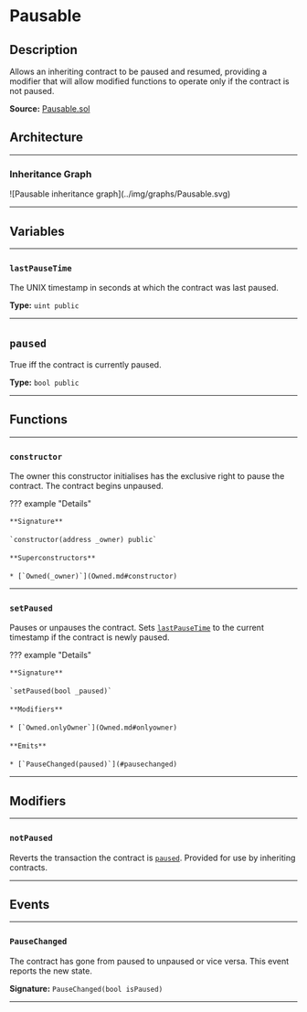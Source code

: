 # Pausable

## Description

Allows an inheriting contract to be paused and resumed, providing a modifier that will allow modified functions to operate only if the contract is not paused.

**Source:** [Pausable.sol](https://github.com/Shadowsio/shadows/blob/master/contracts/Pausable.sol)

## Architecture

---

### Inheritance Graph

<centered-image>
    ![Pausable inheritance graph](../img/graphs/Pausable.svg)
</centered-image>

---

## Variables

---

### `lastPauseTime`

The UNIX timestamp in seconds at which the contract was last paused.

**Type:** `uint public`

---

## `paused`

True iff the contract is currently paused.

**Type:** `bool public`

---

## Functions

---

### `constructor`

The owner this constructor initialises has the exclusive right to pause the contract. The contract begins unpaused.

??? example "Details"

    **Signature**

    `constructor(address _owner) public`

    **Superconstructors**

    * [`Owned(_owner)`](Owned.md#constructor)

---

### `setPaused`

Pauses or unpauses the contract. Sets [`lastPauseTime`](#lastPauseTime) to the current timestamp if the contract is newly paused.

??? example "Details"

    **Signature**

    `setPaused(bool _paused)`

    **Modifiers**

    * [`Owned.onlyOwner`](Owned.md#onlyowner)

    **Emits**

    * [`PauseChanged(paused)`](#pausechanged)

---

## Modifiers

---

### `notPaused`

Reverts the transaction the contract is [`paused`](#paused). Provided for use by inheriting contracts.

---

## Events

---

### `PauseChanged`

The contract has gone from paused to unpaused or vice versa. This event reports the new state.

**Signature:** `PauseChanged(bool isPaused)`

---

